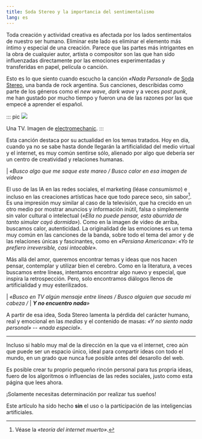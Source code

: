 ```yaml
---
title: Soda Stereo y la importancia del sentimentalismo 
lang: es
---
```


Toda creación y actividad creativa es afectada por los lados sentimentalos de
nuestro ser humano. Eliminar este lado es eliminar el elemento más íntimo y
especial de una creación. Parece que las partes más intrigantes en la obra de
cualquier autor, artista o compositor son las que han sido influenzadas
directamente por las emociones experimentadas y transferidas en papel,
película o canción.

Esto es lo que siento cuando escucho la canción _«Nada Personal»_ de
[Soda Stereo](https://es.wikipedia.org/wiki/Soda_Stereo), una banda de rock
argentina. Sus canciones, describidas como parte de los géneros como el
_new wave_, _dark wave_ y a veces _post punk_, me han gustado por mucho tiempo
y fueron una de las razones por las que empecé a aprender el español.

::: pic
![](https://upload.wikimedia.org/wikipedia/commons/thumb/7/7c/Bush_TV53_television%2C_1955.jpg/500px-Bush_TV53_television%2C_1955.jpg)

Una TV. Imagen de [electromechanic](https://commons.wikimedia.org/wiki/File:Bush_TV53_television,_1955.jpg). 
:::

Esta canción destaca por su actualidad en los temas tratados. Hoy en día,
cuando ya no se sabe hasta donde llegarán la artificialidad del medio virtual
y el internet, es muy común sentirse sólo, alienado por algo que debería ser un
centro de creatividad y relaciones humanas.

| _«Busco algo que me saque este mareo / Busco calor en esa imagen de vídeo»_

El uso de las IA en las redes sociales, el marketing (léase _consumismo_) e
incluso en las creaciones artísticas hace que todo parece seco, sin sabor[^*].
Es una impresión muy similar al caso de la televisión, que ha crecido en un
otro medio por mostrar anuncios y información inútil, falsa o simplemente sin
valor cultural o intelectual (_«Ella no puede pensar, esta aburrida de tanto
simular cayó dormida»_). 
Como en la imagen de vídeo de arriba, buscamos calor, autenticidad. La
originalidad de las emociones es un tema muy común en las canciones de la
banda, sobre todo el tema del amor y de las relaciones únicas y fascinantes,
como en _«Persiana Americana»_: _«Yo te prefiero irreversible, casi intocable»._

Más allá del amor, queremos encontrar temas y ideas que nos hacen pensar,
contemplar y utilizar bien el cerebro. Como en la literatura, a veces buscamos
entre líneas, intentamos encontrar algo nuevo y especial, que inspira la 
retrospección. Pero, solo encontramos diálogos llenos de artificialidad y muy
esterilizados.

| _«Busco en TV algún mensaje entre líneas / Busco alguien que sacuda mi cabeza /_
| _**Y no encuentro nada**»_

A partir de esa idea, Soda Stereo lamenta la pérdida del carácter humano,
real y emocional en las _medias_ y el contenido de masas:
_«Y no siento nada personal»_ -- _«nada especial»_.

[^*]: Véase la _«teoría del internet muerto»_.

---

Incluso si hablo muy mal de la dirección en la que va el internet, creo aún
que puede ser un espacio único, ideal para compartir ideas con todo el mundo,
 en un grado que nunca fue posible antes del desarollo del web.

Es posible crear tu proprio pequeño rincón personal para tus propria ideas,
fuero de los algoritmos o influencias de las redes sociales, justo como esta
página que lees ahora.

¡Solamente necesitas determinación por realizar tus sueños!

Este artículo ha sido hecho **sin** el uso o la participación de las
inteligencias artificiales. 

